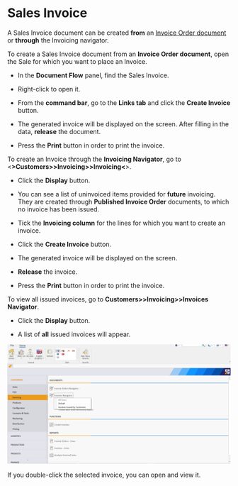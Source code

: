 # Sales Invoice

A Sales Invoice document can be created **from** an [Invoice Order document](https://github.com/ErpNetDocs/winclient/blob/master/step-by-step/invoice-order.md) or **through** the Invoicing navigator.

To create a Sales Invoice document from an **Invoice Order document**, open the Sale for which you want to place an Invoice.

-	In the **Document Flow** panel, find the Sales Invoice.

-	Right-click to open it.

-	From the **command bar**, go to the **Links tab** and click the **Create Invoice** button.

-	The generated invoice will be displayed on the screen. After filling in the data, **release** the document.

-	Press the **Print** button in order to print the invoice.

To create an Invoice through the **Invoicing Navigator**, go to <<b>>Customers>>Invoicing>>Invoicing<</b>>.
  
- Click the **Display** button.
  
- You can see a list of uninvoiced items provided for **future** invoicing. They are created through **Published Invoice Order** documents, to which no invoice has been issued.
  
- Tick the **Invoicing column** for the lines for which you want to create an invoice.
  
-	Click the **Create Invoice** button. 
  
-	The generated invoice will be displayed on the screen. 
  
- **Release** the invoice.
  
-	Press the **Print** button in order to print the invoice.

To view all issued invoices, go to <b>Customers>>Invoicing>>Invoices Navigator</b>.
  
- Click the **Display** button.
  
- A list of **all** issued invoices will appear.
  
![Picture](pictures/Invoicingnavigator.png) 

If you double-click the selected invoice, you can open and view it.





